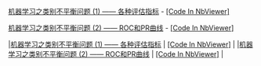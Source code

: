 
[机器学习之类别不平衡问题 (1) —— 各种评估指标](http://www.cnblogs.com/massquantity/p/8550875.html) - [[Code In NbViewer]](http://nbviewer.jupyter.org/github/massquantity/Class-Imbalance/blob/master/Code_Class_Imbalance.ipynb)

[机器学习之类别不平衡问题 (2) —— ROC和PR曲线](https://www.cnblogs.com/massquantity/p/8592091.html) -  [[Code In NbViewer]](http://nbviewer.jupyter.org/github/massquantity/Class-Imbalance/blob/master/Code_Class_Imbalance.ipynb)

|[机器学习之类别不平衡问题 (1) —— 各种评估指标](http://www.cnblogs.com/massquantity/p/8550875.html) | [[Code In NbViewer]](http://nbviewer.jupyter.org/github/massquantity/Class-Imbalance/blob/master/Code_Class_Imbalance.ipynb) |
|[机器学习之类别不平衡问题 (2) —— ROC和PR曲线](https://www.cnblogs.com/massquantity/p/8592091.html) | [[Code In NbViewer]](http://nbviewer.jupyter.org/github/massquantity/Class-Imbalance/blob/master/Code_Class_Imbalance.ipynb) |
